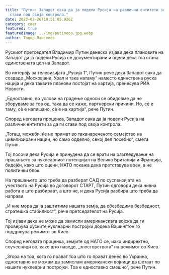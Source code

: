 ```yaml
---
title: "Путин: Западот сака да ја подели Русија на различни ентитети за да ги
  стави под своја контрола."
date: 2023-02-26T10:51:05.926Z
category: свет
featured: true
featuredImage: ../img/putinooo.jpg.webp
author: Тодор Вангелов
---
```


Рускиот претседател Владимир Путин денеска изјави дека плановите на Западот да ја подели Русија се документирани и оцени дека тоа стана единствената цел на Западот.

Во интервју за телевизијата „Русија 1“, Путин рече дека Западот сака да создаде „Московјани, Урал и така натаму“ наместо единствена руска нација и дека таквите планови постојат на хартија, пренесува РИА Новости.

„Едноставно, во услови на градење односи се обидовме да не зборуваме за тоа од, така да се каже, партнерски причини. Но, сè е таму, сè е напишано, сè е на хартија“, рече Путин.

Според неговата проценка, Западот сака да ја подели Русија на различни ентитети за да ги стави под своја контрола.

„Тогаш, можеби, ќе не примат во таканареченото семејство на цивилизирани нации, но само одделно, секој дел посебно“, смета Путин.

Тој посочи дека Русија е принудена да се врати на разгледување на прашањето за нуклеарниот потенцијал на Велика Британија и Франција, бидејќи, како што оцени, НАТО покажа дека претставува воен, а не политички блок.

На прашањето што треба да разберат САД по суспензијата на учеството на Русија во договорот СТАРТ, Путин одговори дека нивна работа е што разбираат, а што не, и дека Русија разбира што треба да направи.

„И ние мора да ја заштитиме нашата земја, да обезбедиме безбедност, стратешка стабилност“, рече претседателот на Русија.

Тој изјави дека не може да замисли американската војска да ги проверува руските нуклеарни постројки додека Вашингтон го поддржува режимот во Киев.

Според неговата проценка, земјите од НАТО се, иако индиректно, соучесници во, како што наведе, „злосторствата“ на режимот во Киев.

„Згора на тоа, кога го прават тоа што го прават денес во Украина, едноставно не можам да замислам американски војници да шетаат по нашите нуклеарни постројки. Тоа е едноставно смешно“, рече Путин.
